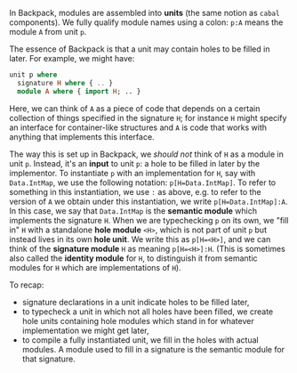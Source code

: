 In Backpack, modules are assembled into **units** (the same notion as `cabal` components). We fully qualify module names using a colon: `p:A` means the module `A` from unit `p`.

The essence of Backpack is that a unit may contain holes to be filled in later. For example, we might have:

```haskell
unit p where
  signature H where { .. }
  module A where { import H; .. }
```
Here, we can think of `A` as a piece of code that depends on a certain collection of things specified in the signature `H`; for instance `H` might specify an interface for container-like structures and `A` is code that works with anything that implements this interface.   

The way this is set up in Backpack, we *should not* think of `H` as a module in unit `p`. Instead, it's an **input** to unit `p`: a hole to be filled in later by the implementor.
To instantiate `p` with an implementation for `H`, say with `Data.IntMap`, we use the following notation: `p[H=Data.IntMap]`. To refer to something in this instantiation, we use `:` as above, e.g. to refer to the version of `A` we obtain under this instantiation, we write `p[H=Data.IntMap]:A`. In this case, we say that `Data.IntMap` is the **semantic module** which implements the signature `H`.
When we are typechecking `p` on its own, we "fill in" `H` with a standalone **hole module** `<H>`, which is not part of unit `p` but instead lives in its own **hole unit**. We write this as `p[H=<H>]`, and we can think of the **signature module** `H` as meaning `p[H=<H>]:H`. (This is sometimes also called the **identity module** for `H`, to distinguish it from semantic modules for `H` which are implementations of `H`).

To recap:
  - signature declarations in a unit indicate holes to be filled later,
  - to typecheck a unit in which not all holes have been filled, we create hole units containing hole modules which stand in for whatever implementation we might get later,
  - to compile a fully instantiated unit, we fill in the holes with actual modules. A module used to fill in a signature is the semantic module for that signature.